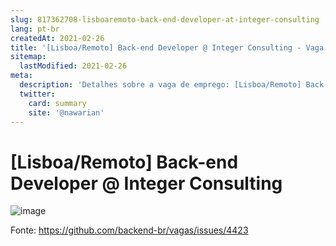 ```yaml
---
slug: 817362708-lisboaremoto-back-end-developer-at-integer-consulting
lang: pt-br
createdAt: 2021-02-26
title: '[Lisboa/Remoto] Back-end Developer @ Integer Consulting - Vaga de Emprego'
sitemap:
  lastModified: 2021-02-26
meta:
  description: 'Detalhes sobre a vaga de emprego: [Lisboa/Remoto] Back-end Developer @ Integer Consulting'
  twitter:
    card: summary
    site: '@nawarian'
---
```


# [Lisboa/Remoto] Back-end Developer @ Integer Consulting

![image](https://user-images.githubusercontent.com/76117436/109306844-a57e8a00-7837-11eb-95ff-1cb9a8d67e4d.png)


Fonte: https://github.com/backend-br/vagas/issues/4423